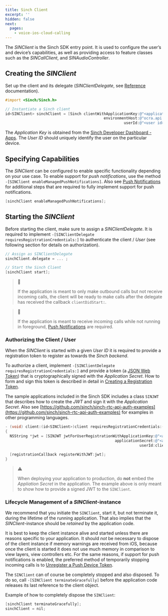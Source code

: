 ```yaml
---
title: Sinch Client
excerpt: ''
hidden: false
next:
  pages:
    - voice-ios-cloud-calling
---
```


The _SINClient_ is the Sinch SDK entry point. It is used to configure the user’s and device’s capabilities, as well as providing access to feature classes such as the _SINCallClient_, and _SINAudioController_.

## Creating the _SINClient_

Set up the client and its delegate (_SINClientDelegate_, see [Reference](reference\html\Protocols\SINClientDelegate.html) documentation).

```objectivec
#import <Sinch/Sinch.h>

// Instantiate a Sinch client
id<SINClient> sinchClient = [Sinch clientWithApplicationKey:@"<application key>"
                                            environmentHost:@"ocra.api.sinch.com"
                                                     userId:@"<user id>"];
```

The _Application Key_ is obtained from the [Sinch Developer Dashboard - Apps](https://portal.sinch.com/#/apps). The _User ID_ should uniquely identify the user on the particular device.

## Specifying Capabilities

The _SINClient_ can be configured to enable specific functionality depending on your use case. To enable support for _push notifications_, use the method `-[SINClient enableManagedPushNotifications]`. Also see [Push Notifications](doc:voice-ios-cloud-local-and-remote-push-notifications) for additional steps that are required to fully implement support for push notifications.

```objectivec
[sinchClient enableManagedPushNotifications];
```

## Starting the _SINClient_

Before starting the client, make sure to assign a _SINClientDelegate_. It is required to implement `-[SINClientDelegate requiresRegistrationCredentials:]` to authenticate the client / _User_ (see following section for details on authorization).

```objectivec
// Assign as SINClientDelegate
sinchClient.delegate = ... ;

// Start the Sinch Client
[sinchClient start];

```

> 📘
>
> If the application is meant to only make outbound calls but not receive incoming calls, the client will be ready to make calls after the delegate has received the callback `clientDidStart:`.

> 📘
>
> If the application is meant to receive incoming calls while not running in foreground, [Push Notifications](doc:voice-ios-cloud-local-and-remote-push-notifications) are required.

### Authorizing the Client / User

When the _SINClient_ is started with a given _User ID_ it is required to provide a registration token to register as towards the _Sinch backend_.

To authorize a client, implement `-[SINClientDelegate requiresRegistrationCredentials:]` and provide a token (a [JSON Web Token](https://jwt.io/)) that is cryptographically signed with the _Application Secret_. How to form and sign this token is described in detail in [Creating a Registration Token](doc:voice-ios-cloud-application-authentication).

The sample applications included in the Sinch SDK includes a class `SINJWT` that describes how to create the _JWT_ and sign it with the _Application Secret_. Also see [https://github.com/sinch/sinch-rtc-api-auth-examples](https://github.com/sinch/sinch-rtc-api-auth-examples) for examples in other programming languages.

```objectivec
- (void) client:(id<SINClient>)client requiresRegistrationCredentials:(id<SINClientRegistration>)registrationCallback
{
  NSString *jwt = [SINJWT jwtForUserRegistrationWithApplicationKey:@"<application key>"
                                                 applicationSecret:@"<application secret>"
                                                            userId:client.userId];

  [registrationCallback registerWithJWT:jwt];
}
```

> ⚠
>
> When deploying your application to production, do __not__ embed the _Appliation Secret_ in the application. The example above is only meant to show how to provide a signed JWT to the `SINClient`.

### Lifecycle Management of a _SINClient_-instance

We recommend that you initiate the `SINClient`, start it, but not terminate it, during the lifetime of the running application. That also implies that the _SINClient_-instance should be _retained_ by the application code.

It is best to keep the client instance alive and started unless there are reasons specific to your application. It should _not_ be necessary to dispose of the client instance if memory warnings are received from iOS, because once the client is started it does not use much memory in comparison to view layers, view controllers etc. For the same reasons, if support for push notifications is enabled, the preferred method of temporarily stopping incoming calls is to [Unregister a Push Device Token](doc:voice-ios-cloud-local-and-remote-push-notifications).

The `SINClient` can of course be completely stopped and also disposed. To do so, call `-[SINClient terminateGracefully]` before the application code releases its last reference to the client object.

Example of how to completely dispose the `SINClient`:

```objectivec
[sinchClient terminateGracefully];
sinchClient = nil;
```
